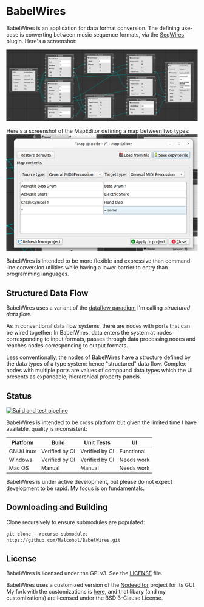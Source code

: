 # BabelWires

BabelWires is an application for data format conversion.
The defining use-case is converting between music sequence formats, via the [SeqWires](https://github.com/Malcohol/SeqWires) plugin.
Here's a screenshot:

![Screenshot showing several nodes wired together](Docs/screenshot.png "SeqWires screenshot showing several nodes wired together")

Here's a screenshot of the MapEditor defining a map between two types:
![Screenshot showing the MapEditor](Docs/mapEditor.png "Screenshot of the MapEditor")

BabelWires is intended to be more flexible and expressive than command-line conversion utilities while having a lower barrier to entry than programming languages.

## Structured Data Flow

BabelWires uses a variant of the [dataflow paradigm](https://en.wikipedia.org/wiki/Dataflow_programming) I'm calling _structured data flow_.

As in conventional data flow systems, there are nodes with ports that can be wired together: In BabelWires, data enters the system at nodes corresponding to input formats, passes through data processing nodes and reaches nodes corresponding to output formats.

Less conventionally, the nodes of BabelWires have a structure defined by the data types of a type system: hence "structured" data flow.
Complex nodes with multiple ports are values of compound data types
which the UI presents as expandable, hierarchical property panels.

## Status

[![Build and test pipeline](https://github.com/Malcohol/BabelWires/actions/workflows/ci.yml/badge.svg)](https://github.com/Malcohol/BabelWires/actions/workflows/ci.yml)

BabelWires is intended to be cross platform but given the limited time I have available, quality is inconsistent:

| Platform | Build | Unit Tests | UI |
| -------- | --- | --- | --- | 
| GNU/Linux | Verified by CI | Verified by CI | Functional |
| Windows | Verified by CI | Verified by CI | Needs work |
| Mac OS | Manual | Manual | Needs work |

BabelWires is under active development, but please do not expect development to be rapid.
My focus is on fundamentals.

## Downloading and Building

Clone recursively to ensure submodules are populated:

```
git clone --recurse-submodules https://github.com/Malcohol/BabelWires.git
```

## License

BabelWires is licensed under the GPLv3.
See the [LICENSE](LICENSE) file.

BabelWires uses a customized version of the [Nodeeditor](https://github.com/paceholder/nodeeditor) project for its GUI.
My fork with the customizations is [here](https://github.com/Malcohol/nodeeditor), and that libary (and my customizations) are licensed under the BSD 3-Clause License.

